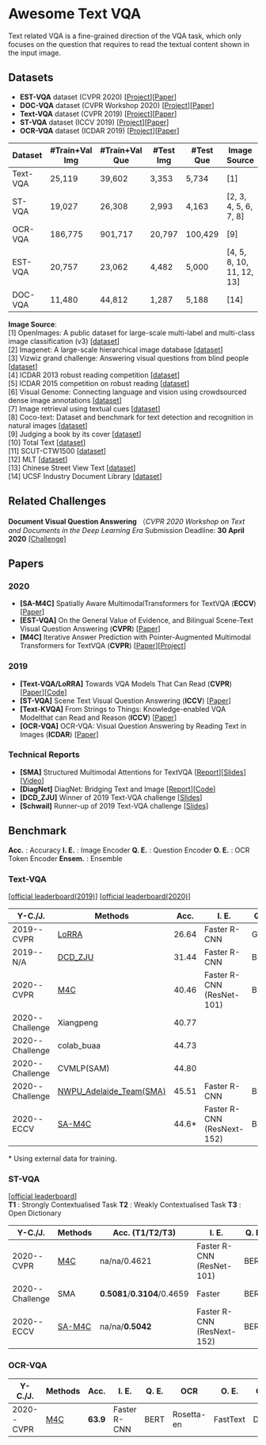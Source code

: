 # Awesome Text VQA

Text related VQA is a fine-grained direction of the VQA task, which only focuses on the question that requires to read the textual content shown in the input image.

## Datasets
- **EST-VQA** dataset (CVPR 2020) [[Project](http://est-vqa.org/)][[Paper](https://arxiv.org/abs/2002.10215)]
- **DOC-VQA** dataset (CVPR Workshop 2020) [[Project](https://rrc.cvc.uab.es/?ch=17)][[Paper](https://arxiv.org/abs/2007.00398)]
- **Text-VQA** dataset (CVPR 2019) [[Project](https://textvqa.org/dataset)][[Paper](https://arxiv.org/abs/1904.08920)]
- **ST-VQA** dataset (ICCV 2019) [[Project](https://rrc.cvc.uab.es/?ch=11)][[Paper](https://arxiv.org/abs/1905.13648)]
- **OCR-VQA** dataset (ICDAR 2019) [[Project](https://ocr-vqa.github.io/)][[Paper](https://anandmishra22.github.io/files/mishra-OCR-VQA.pdf)]

| Dataset | #Train+Val Img | #Train+Val Que | #Test Img | #Test Que | Image Source | Language |
| ------- | -------------- | -------------- | --------- | --------- | ------------ | -------- |
| Text-VQA | 25,119        | 39,602         | 3,353     | 5,734     | [1]          | EN |
| ST-VQA   | 19,027        | 26,308         | 2,993     | 4,163     | [2, 3, 4, 5, 6, 7, 8] | EN |
| OCR-VQA  | 186,775       | 901,717        | 20,797    | 100,429   | [9]          | EN |
| EST-VQA  | 20,757        | 23,062         | 4,482     | 5,000     | [4, 5, 8, 10, 11, 12, 13] | EN+CH |
| DOC-VQA  | 11,480        | 44,812         | 1,287     | 5,188     | [14] | EN+CH |


**Image Source**: <br>
[1] OpenImages: A public dataset for large-scale multi-label and multi-class image classification (v3) [[dataset](https://storage.googleapis.com/openimages/web/download.html)] <br>
[2] Imagenet: A large-scale hierarchical image database [[dataset](http://www.image-net.org/)] <br>
[3] Vizwiz grand challenge: Answering visual questions from blind people [[dataset](https://vizwiz.org/)] <br>
[4] ICDAR 2013 robust reading competition [[dataset](http://dagdata.cvc.uab.es/icdar2013competition/)] <br>
[5] ICDAR 2015 competition on robust reading [[dataset]()]<br>
[6] Visual Genome: Connecting language and vision using crowdsourced dense image annotations [[dataset](https://visualgenome.org/)] <br>
[7] Image retrieval using textual cues [[dataset](https://cvit.iiit.ac.in/research/projects/cvit-projects/image-retrieval-using-textual-cues)] <br>
[8] Coco-text: Dataset and benchmark for text detection and recognition in natural images [[dataset](https://vision.cornell.edu/se3/coco-text-2/)] <br>
[9] Judging a book by its cover [[dataset](https://github.com/uchidalab/book-dataset)] <br>
[10] Total Text [[dataset](https://github.com/cs-chan/Total-Text-Dataset)] <br>
[11] SCUT-CTW1500 [[dataset](https://github.com/Yuliang-Liu/Curve-Text-Detector)] <br>
[12] MLT [[dataset](https://rrc.cvc.uab.es/?ch=8)] <br>
[13] Chinese Street View Text [[dataset](https://rrc.cvc.uab.es/?ch=16)] <br>
[14] UCSF Industry Document Library [[dataset](https://www.industrydocuments.ucsf.edu/)] <br>

## Related Challenges

**Document Visual Question Answering** （*CVPR 2020 Workshop on Text and Documents in the Deep Learning Era* Submission Deadline: **30 April 2020** [[Challenge]](https://rrc.cvc.uab.es/?ch=17)

## Papers

### 2020
- <a name="SA-M4C"></a> **[SA-M4C]** Spatially Aware MultimodalTransformers for TextVQA (**ECCV**) [[Paper](https://arxiv.org/pdf/2007.12146.pdf)]
- <a name="LoRRA"></a> **[EST-VQA]** On the General Value of Evidence, and Bilingual Scene-Text Visual Question Answering (**CVPR**) [[Paper](https://arxiv.org/abs/2002.10215)]
- <a name="M4C"></a> **[M4C]** Iterative Answer Prediction with Pointer-Augmented Multimodal Transformers for TextVQA (**CVPR**) [[Paper](https://arxiv.org/abs/1911.06258)][[Project](https://ronghanghu.com/m4c/)]

### 2019
- <a name="LoRRA"></a> **[Text-VQA/LoRRA]** Towards VQA Models That Can Read (**CVPR**) [[Paper](https://arxiv.org/abs/1904.08920)][[Code](https://github.com/facebookresearch/pythia)]
- <a name="ST-VQA"></a> **[ST-VQA]** Scene Text Visual Question Answering (**ICCV**) [[Paper](https://arxiv.org/abs/1905.13648)]
- <a name="Text-KVQA"></a>  **[Text-KVQA]** From Strings to Things: Knowledge-enabled VQA Modelthat can Read and Reason (**ICCV**) [[Paper](http://openaccess.thecvf.com/content_ICCV_2019/papers/Singh_From_Strings_to_Things_Knowledge-Enabled_VQA_Model_That_Can_Read_ICCV_2019_paper.pdf)]
- <a name="OCR-VQA"></a> **[OCR-VQA]** OCR-VQA: Visual Question Answering by Reading Text in Images (**ICDAR**) [[Paper](https://anandmishra22.github.io/files/mishra-OCR-VQA.pdf)]


### Technical Reports

- <a name="SMA"></a> **[SMA]** Structured Multimodal Attentions for TextVQA [[Report](https://arxiv.org/pdf/2006.00753.pdf)][[Slides](https://drive.google.com/file/d/1tJ9yK6U6fNkMAV-vLzWPzihaKB80KnsH/view)][[Video](https://www.youtube.com/watch?v=61abzUHhmfw&feature=youtu.be)]
- <a name="DiagNet"></a> **[DiagNet]** DiagNet: Bridging Text and Image [[Report](http://www-personal.umich.edu/~syqian/2019/diagnet/diagnet.pdf)][[Code](https://github.com/w-yi/DiagNet)]
- <a name="DCD-ZJU"></a> **[DCD_ZJU]** Winner of 2019 Text-VQA challenge [[Slides](https://drive.google.com/file/d/1EZ8jrLTPLLKfwi0K28zq89tTe3ZZ-X8j/view)]
- <a name="Schwail"></a> **[Schwail]** Runner-up of 2019 Text-VQA challenge [[Slides](https://drive.google.com/file/d/1xNiEHj6J42F3CFx6fYjS9KDTsYTqAlN0/view)]


## Benchmark
**Acc.** : Accuracy
**I. E.** : Image Encoder 
**Q. E.** : Question Encoder
**O. E.** : OCR Token Encoder
**Ensem.** : Ensemble


### Text-VQA

[[official leaderboard(2019)](https://evalai.cloudcv.org/web/challenges/challenge-page/244/leaderboard/810)]
[[official leaderboard(2020)](https://evalai.cloudcv.org/web/challenges/challenge-page/551/leaderboard/1575)]

| Y-C./J. | Methods| Acc. | I. E. |  Q. E. | OCR | O. E. | Output | Ensem. |
| ------- | ------ | ---- | ----- | -------| --- | ----- | ------ | ------ |
| 2019--CVPR | [LoRRA](#LoRRA) | 26.64 | Faster R-CNN | GloVe | [Rosetta-ml](https://arxiv.org/pdf/1910.05085.pdf) | FastText | Classification | N |
| 2019--N/A| [DCD_ZJU](#DCD-ZJU) | 31.44 | Faster R-CNN | BERT | Rosetta-ml | FastText | Classification | Y |
| 2020--CVPR | [M4C](#M4C) | 40.46 | Faster R-CNN (ResNet-101)| BERT | Rosetta-en | FastText | Decoder | N |
| 2020--Challenge | Xiangpeng | 40.77 |  |  | | | | |
| 2020--Challenge | colab_buaa | 44.73 | | | | | | |
| 2020--Challenge | CVMLP(SAM) | 44.80 | | | | | | |
| 2020--Challenge | [NWPU_Adelaide_Team(SMA)](#SMA) | 45.51 | Faster R-CNN | BERT | [BDN](https://arxiv.org/pdf/1912.09629.pdf) | Graph Attention | Decoder | N |
| 2020--ECCV| [SA-M4C](#SA-M4C) | 44.6* | Faster R-CNN (ResNext-152) | BERT | [Google-OCR](https://cloud.google.com/products/ai/) | FastText+PHOC | Decoder | N |

\* Using external data for training.


### ST-VQA

[[official leaderboard](https://rrc.cvc.uab.es/?ch=11&com=evaluation&task=1)] <br>
**T1** : Strongly Contextualised Task
**T2** : Weakly Contextualised Task
**T3** : Open Dictionary

| Y-C./J. | Methods| Acc. (T1/T2/T3) | I. E. |  Q. E. | OCR | O. E. | Output | Ensem. |
| ------- | ------ | --------------- | ----- | -------| --- | ----- | ------ | ------ |
| 2020--CVPR | [M4C](#M4C) | na/na/0.4621 | Faster R-CNN (ResNet-101) | BERT | [Rosetta-en](https://arxiv.org/pdf/1910.05085.pdf) | FastText | Decoder | N |
| 2020--Challenge | SMA | **0.5081**/**0.3104**/0.4659 | Faster | BERT | [BDN](https://arxiv.org/pdf/1912.09629.pdf) | Graph Attention | Decoder | N |
| 2020--ECCV | [SA-M4C](#SA-M4C) | na/na/**0.5042** | Faster R-CNN (ResNext-152) | BERT | [Google-OCR](https://cloud.google.com/products/ai/) | FastText+PHOC | Decoder | N |

### OCR-VQA

| Y-C./J. | Methods| Acc. | I. E. |  Q. E. | OCR | O. E. | Output | Ensem. |
| ------- | ------ | ---- | ----- | -------| --- | ----- | ------ | ------ |
| 2020--CVPR | [M4C](#M4C) | **63.9** | Faster R-CNN | BERT | Rosetta-en | FastText | Decoder | N |

